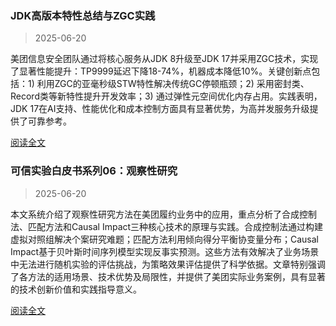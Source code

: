 ### JDK高版本特性总结与ZGC实践

> 2025-06-20

美团信息安全团队通过将核心服务从JDK 8升级至JDK 17并采用ZGC技术，实现了显著性能提升：TP9999延迟下降18-74%，机器成本降低10%。关键创新点包括：1) 利用ZGC的亚毫秒级STW特性解决传统GC停顿瓶颈；2) 采用密封类、Record类等新特性提升开发效率；3) 通过弹性元空间优化内存占用。实践表明，JDK 17在AI支持、性能优化和成本控制方面具有显著优势，为高并发服务升级提供了可靠参考。

[阅读全文](https://tech.meituan.com/2025/06/20/jdk17-zgc.html)


### 可信实验白皮书系列06：观察性研究

> 2025-06-20

本文系统介绍了观察性研究方法在美团履约业务中的应用，重点分析了合成控制法、匹配方法和Causal Impact三种核心技术的原理与实践。合成控制法通过构建虚拟对照组解决个案研究难题；匹配方法利用倾向得分平衡协变量分布；Causal Impact基于贝叶斯时间序列模型实现反事实预测。这些方法有效解决了业务场景中无法进行随机实验的评估挑战，为策略效果评估提供了科学依据。文章特别强调了各方法的适用场景、技术优势及局限性，并提供了美团实际业务案例，具有显著的技术创新价值和实践指导意义。

[阅读全文](https://tech.meituan.com/2025/06/20/meituan-ab-online-controlled-experiment-06.html)

